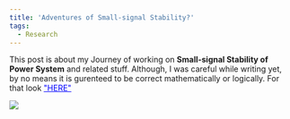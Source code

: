 ```yaml
---
title: 'Adventures of Small-signal Stability?'
tags:
  - Research
---
```


This post is about my Journey of working on **Small-signal Stability of Power System** and related stuff. Although, I was careful while writing yet, 
by no means it is gurenteed to be correct mathematically or logically. For that look <a style="color:#0000FF" target="_blank" href="https://arxiv.org/pdf/1911.12001">"HERE"</a>

<img src="https://render.githubusercontent.com/render/math?math=e^{i \theta} = -1">



